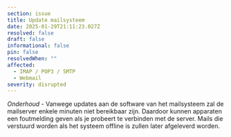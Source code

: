```yaml
---
section: issue
title: Update mailsysteem
date: 2025-01-29T21:11:23.027Z
resolved: false
draft: false
informational: false
pin: false
resolvedWhen: ""
affected:
  - IMAP / POP3 / SMTP
  - Webmail
severity: disrupted
---
```

*Onderhoud* - Vanwege updates aan de software van het mailsysteem zal de mailserver enkele minuten niet bereikbaar zijn. Daardoor kunnen apparaten een foutmelding geven als je probeert te verbinden met de server. Mails die verstuurd worden als het systeem offline is zullen later afgeleverd worden.